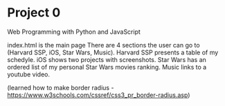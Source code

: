 # Project 0

Web Programming with Python and JavaScript

index.html is the main page
There are 4 sections the user can go to (Harvard SSP, iOS, Star Wars, Music).
Harvard SSP presents a table of my schedyle.
iOS shows two projects with screenshots.
Star Wars has an ordered list of my personal Star Wars movies ranking.
Music links to a youtube video.

(learned how to make border radius - https://www.w3schools.com/cssref/css3_pr_border-radius.asp)
